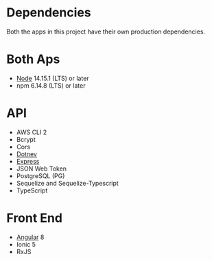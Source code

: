 # Dependencies
Both the apps in this project have their own production dependencies.

# Both Aps
* [Node](https://nodejs.org) 14.15.1 (LTS) or later
* npm 6.14.8 (LTS) or later

# API
* AWS CLI 2
* Bcrypt
* Cors
* [Dotnev](https://www.npmjs.com/package/dotenv)
* [Express](https://expressjs.com/)
* JSON Web Token
* PostgreSQL (PG)
* Sequelize and Sequelize-Typescript
* TypeScript

# Front End
* [Angular](https://angular.io/) 8
* Ionic 5
* RxJS